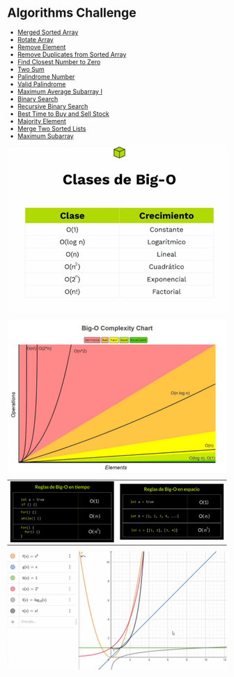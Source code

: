 # Algorithms Challenge

- [Merged Sorted Array](/Two%20Pointers/merge-sorted-array.js)
- [Rotate Array](/Two%20Pointers/Modulo%20Arithmetic/rotate-array.js)
- [Remove Element](/In%20Place/remove-element.js)
- [Remove Duplicates from Sorted Array](/In%20Place/remove-duplicates-from-sorted-array.js)
- [Find Closest Number to Zero](/Linear%20Scan/findClosestNumberToZero.js)
- [Two Sum](/Hash%20Map/twoSum.js)
- [Palindrome Number](/Two%20Pointers/isPalindromeNumber.js)
- [Valid Palindrome](/Two%20Pointers/valid-palindrome.js)
- [Maximum Average Subarray I](/Sliding%20Window%20Pattern/findMaxAverage.js)
- [Binary Search](/Binary%20Search/binarySearch.js)
- [Recursive Binary Search](/Binary%20Search/recursiveBinarySearch.js)
- [Best Time to Buy and Sell Stock](/Two%20Pointers/best-time-to-buy-and-sell-stock.js)
- [Majority Element](/Boyer-Moore%20Voting%20Algorithm/majority-element.js)
- [Merge Two Sorted Lists](/Two%20Pointers/merge-two-sorted-lists.js)
- [Maximum Subarray](/Kadanes%20Algorithm/maximum-subarray.js)

![](/Big%20O%20Classes.png#center)

![](/Big%20O%20Complexity%20Chart.jpg#center)

|  |  |
| -------- | ------- |
| ![](/Reglas%20de%20Tiempo%20big-O.png) | ![](/Reglas%20de%20Espacio%20big-O.png) |

![](/Representacion%20Grafica.png)
